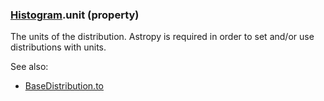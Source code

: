 ### [Histogram](Histogram.md).unit (property)




The units of the distribution.  Astropy is required in order to set
and/or use distributions with units.

See also:

* [BaseDistribution.to](BaseDistribution.to.md)

